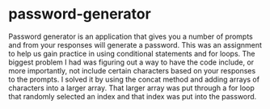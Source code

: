 # password-generator
<p> Password generator is an application that gives you a number of prompts and from your responses will generate a password. This was an assignment to help us gain practice in using conditional statements and for loops. The biggest problem I had was figuring out a way to have the code include, or more importantly, not include certain characters based on your responses to the prompts. I solved it by using the concat method and adding arrays of characters into a larger array. That larger array was put through a for loop that randomly selected an index and that index was put into the password. </p>
